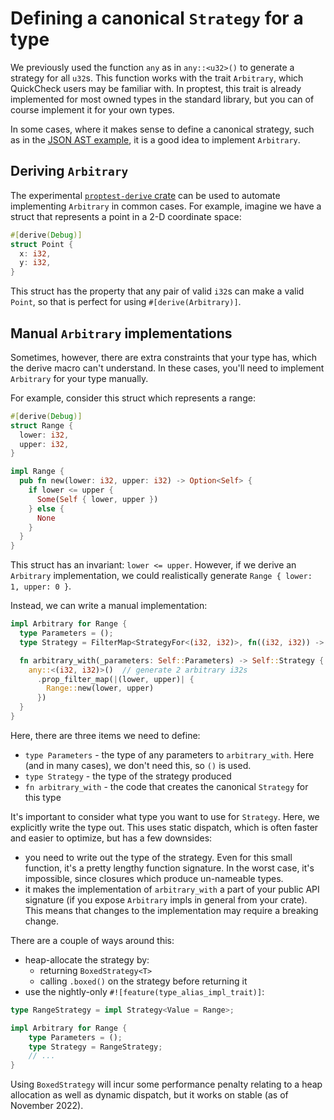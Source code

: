 # Defining a canonical `Strategy` for a type

We previously used the function `any` as in `any::<u32>()` to generate a
strategy for all `u32`s. This function works with the trait `Arbitrary`,
which QuickCheck users may be familiar with. In proptest, this trait
is already implemented for most owned types in the standard library,
but you can of course implement it for your own types.

In some cases, where it makes sense to define a canonical strategy, such as in
the [JSON AST example](recursive.md), it is a good idea to implement
`Arbitrary`.


## Deriving `Arbitrary`

The experimental [`proptest-derive` crate](../../proptest-derive/index.md) can
be used to automate implementing `Arbitrary` in common cases. For example, imagine we have a struct that represents a point in a 2-D coordinate space:
```rust
#[derive(Debug)]
struct Point {
  x: i32,
  y: i32,
}
```
This struct has the property that any pair of valid `i32`s can make a valid `Point`, so that is perfect for using `#[derive(Arbitrary)]`. 

## Manual `Arbitrary` implementations

Sometimes, however, there are extra constraints that your type has, which the derive macro can't understand. In these cases, you'll need to implement `Arbitrary` for your type manually.

For example, consider this struct which represents a range:
```rust
#[derive(Debug)]
struct Range {
  lower: i32,
  upper: i32,
}

impl Range {
  pub fn new(lower: i32, upper: i32) -> Option<Self> {
    if lower <= upper {
      Some(Self { lower, upper })
    } else {
      None
    }
  }
}
```
This struct has an invariant: `lower <= upper`. However, if we derive an `Arbitrary` implementation, we could realistically generate `Range { lower: 1, upper: 0 }`.

Instead, we can write a manual implementation:
```rust
impl Arbitrary for Range {
  type Parameters = ();
  type Strategy = FilterMap<StrategyFor<(i32, i32)>, fn((i32, i32)) -> Option<Self>>;

  fn arbitrary_with(_parameters: Self::Parameters) -> Self::Strategy {
    any::<(i32, i32)>()  // generate 2 arbitrary i32s
      .prop_filter_map(|(lower, upper)| {
        Range::new(lower, upper)
      })
  }
}
```
Here, there are three items we need to define:
 - `type Parameters` - the type of any parameters to `arbitrary_with`. Here (and in many cases), we don't need this, so `()` is used.
 - `type Strategy` - the type of the strategy produced
 - `fn arbitrary_with` - the code that creates the canonical `Strategy` for this type

It's important to consider what type you want to use for `Strategy`. Here, we explicitly write the type out. This uses static dispatch, which is often faster and easier to optimize, but has a few downsides:
 - you need to write out the type of the strategy. Even for this small function, it's a pretty lengthy function signature. In the worst case, it's impossible, since closures which produce un-nameable types.
 - it makes the implementation of `arbitrary_with` a part of your public API signature (if you expose `Arbitrary` impls in general from your crate). This means that changes to the implementation may require a breaking change.

There are a couple of ways around this:
 - heap-allocate the strategy by: 
   - returning `BoxedStrategy<T>`
   - calling `.boxed()` on the strategy before returning it
 - use the nightly-only `#![feature(type_alias_impl_trait)]`:
```rust
type RangeStrategy = impl Strategy<Value = Range>;

impl Arbitrary for Range {
    type Parameters = ();
    type Strategy = RangeStrategy;
    // ...
}
```

Using `BoxedStrategy` will incur some performance penalty relating to a heap allocation as well as dynamic dispatch, but it works on stable (as of November 2022).

